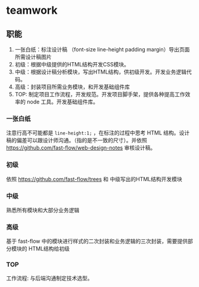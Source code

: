 # teamwork

## 职能

1. 一张白纸：标注设计稿 （font-size line-height padding margin）导出页面所需设计稿图片
2. 初级：根据中级提供的HTML结构开发CSS模块。
3. 中级：根据设计稿分析模块，写出HTML结构，供初级开发。开发业务逻辑代码。
4. 高级：封装项目所需业务模块，和开发基础组件库
5. TOP: 制定项目工作流程，开发规范。开发项目脚手架，提供各种提高工作效率的 node 工具。开发基础组件库。


### 一张白纸

注意行高不可能都是 `line-height:1;` ，在标注的过程中思考 HTML 结构。设计稿的偏差可以跟设计师沟通。（指的是不一致的尺寸）。并依照 https://github.com/fast-flow/web-design-notes 审核设计稿。

### 初级

依照 https://github.com/fast-flow/trees 和 中级写出的HTML结构开发模块

### 中级

熟悉所有模块和大部分业务逻辑

### 高级

基于 fast-flow 中的模块进行样式的二次封装和业务逻辑的三次封装，需要提供部分模块的 HTML结构给初级

### TOP

工作流程: 与后端沟通制定技术选型。
